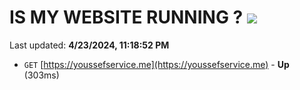 # IS MY WEBSITE RUNNING ? [![](https://img.shields.io/static/v1?label=Sponsor&message=%E2%9D%A4&logo=GitHub&color=%23fe8e86)](https://github.com/sponsors/<username>)

Last updated: **4/23/2024, 11:18:52 PM**

- `GET` [https://youssefservice.me](https://youssefservice.me) - **Up** (303ms)
